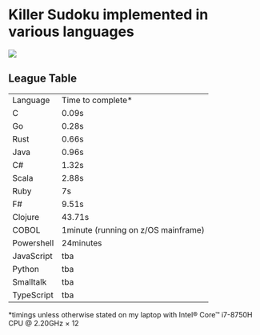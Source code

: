 <h1> Killer Sudoku implemented in various languages</h1>

<img src="https://upload.wikimedia.org/wikipedia/commons/thumb/5/5e/Killersudoku_color.svg/1024px-Killersudoku_color.svg.png">
<h2>League Table</h2>
<table>
<tr><td>Language</td><td>Time to complete*</td>
<tr><td>C</td><td>0.09s</td>
<tr><td>Go</td><td>0.28s</td>
<tr><td>Rust</td><td>0.66s</td>
<tr><td>Java</td><td>0.96s</td>
<tr><td>C#</td><td>1.32s</td>
<tr><td>Scala</td><td>2.88s</td>
<tr><td>Ruby</td><td>7s</td>
<tr><td>F#</td><td>9.51s</td>
<tr><td>Clojure</td><td>43.71s</td>
<tr><td>COBOL</td><td>1minute (running on z/OS mainframe)</td>
<tr><td>Powershell</td><td>24minutes</td>
<tr><td>JavaScript</td><td>tba</td>
<tr><td>Python</td><td>tba</td>
<tr><td>Smalltalk</td><td>tba</td>
<tr><td>TypeScript</td><td>tba</td>
</table>

*timings unless otherwise stated on my laptop with Intel® Core™ i7-8750H CPU @ 2.20GHz × 12
